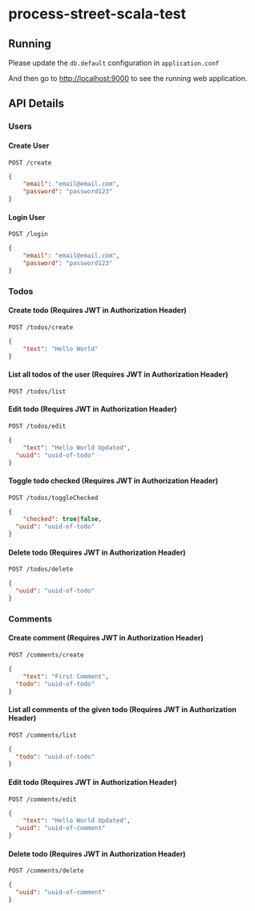 # process-street-scala-test

## Running

Please update the `db.default` configuration in `application.conf`

And then go to <http://localhost:9000> to see the running web application.

## API Details

### Users
#### Create User
`POST /create`
```json
{
	"email": "email@email.com",
	"password": "password123"
}
```

#### Login User
`POST /login`
```json
{
	"email": "email@email.com",
	"password": "password123"
}
```

### Todos
#### Create todo (Requires JWT in Authorization Header)
`POST /todos/create`
```json
{
	"text": "Hello World"
}
```

#### List all todos of the user (Requires JWT in Authorization Header)
`POST /todos/list`

#### Edit todo (Requires JWT in Authorization Header)
`POST /todos/edit`
```json
{
	"text": "Hello World Updated",
  "uuid": "uuid-of-todo"
}
```

#### Toggle todo checked (Requires JWT in Authorization Header)
`POST /todos/toggleChecked`
```json
{
	"checked": true|false,
  "uuid": "uuid-of-todo"
}
```

#### Delete todo (Requires JWT in Authorization Header)
`POST /todos/delete`
```json
{
  "uuid": "uuid-of-todo"
}
```

### Comments
#### Create comment (Requires JWT in Authorization Header)
`POST /comments/create`
```json
{
	"text": "First Comment",
  "todo": "uuid-of-todo"
}
```

#### List all comments of the given todo (Requires JWT in Authorization Header)
`POST /comments/list`
```json
{
  "todo": "uuid-of-todo"
}
```

#### Edit todo (Requires JWT in Authorization Header)
`POST /comments/edit`
```json
{
	"text": "Hello World Updated",
  "uuid": "uuid-of-comment"
}
```

#### Delete todo (Requires JWT in Authorization Header)
`POST /comments/delete`
```json
{
  "uuid": "uuid-of-comment"
}
```
